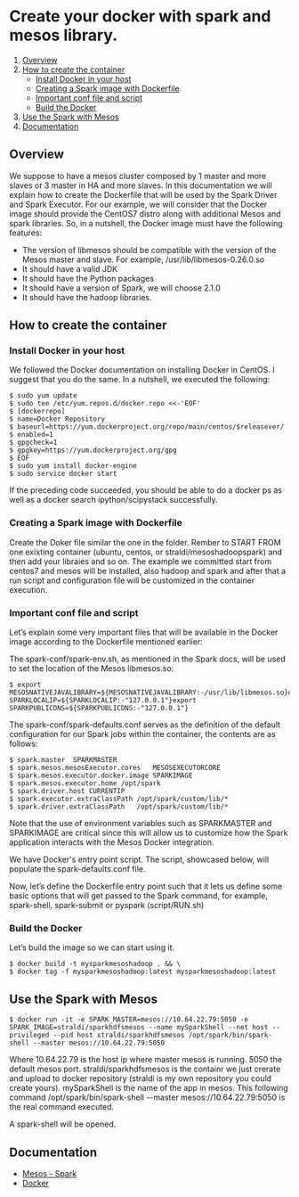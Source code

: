 # Create your docker with spark and mesos library. 


1. [Overview](#overview)
2. [How to create the container](#How-to-create-the-container)
   * [Install Docker in your host](#install-docker-in-your-host)
   * [Creating a Spark image with Dockerfile](#Creating-a-Spark-image-with-Dockerfile)
   * [Important conf file and script](#Important-conf-file-and-script)
   * [Build the Docker](#Build-the-Docker)
3. [Use the Spark with Mesos](#Use-the-Spark-with-Mesos)
4. [Documentation](#documentation)

## Overview

We suppose to have a mesos cluster composed by 1 master and more slaves or 3 master in HA and more slaves. In this documentation we will explain how to create the Dockerfile that will be used by the Spark Driver and Spark Executor. For our example, we will consider that the Docker image should provide the CentOS7 distro along with additional Mesos and spark libraries. So, in a nutshell, the Docker image must have the following features:
 * The version of libmesos should be compatible with the version of the Mesos master and slave. For example, /usr/lib/libmesos-0.26.0.so
 * It should have a valid JDK
 * It should have the Python packages 
 * It should have a version of Spark, we will choose 2.1.0
 * It should have the hadoop libraries.

## How to create the container

###  Install Docker in your host

We followed the Docker documentation on installing Docker in CentOS. I suggest that you do the same. In a nutshell, we executed the following:

    $ sudo yum update
    $ sudo tee /etc/yum.repos.d/docker.repo <<-'EOF'
    $ [dockerrepo]
    $ name=Docker Repository
    $ baseurl=https://yum.dockerproject.org/repo/main/centos/$releasever/
    $ enabled=1
    $ gpgcheck=1
    $ gpgkey=https://yum.dockerproject.org/gpg
    $ EOF
    $ sudo yum install docker-engine
    $ sudo service docker start

If the preceding code succeeded, you should be able to do a docker ps as well as a docker search ipython/scipystack successfully.

### Creating a Spark image with Dockerfile

Create the Doker file similar the one in the folder. Rember to START FROM one exixting container (ubuntu, centos, or straldi/mesoshadoopspark) and then add your libraies and so on. The example we committed start from centos7 and mesos will be installed, also hadoop and spark and after that a run script and configuration file will be customized in the container execution.

### Important conf file and script 
Let’s explain some very important files that will be available in the Docker image according to the Dockerfile mentioned earlier:

The spark-conf/spark-env.sh, as mentioned in the Spark docs, will be used to set the location of the Mesos libmesos.so:

    $ export MESOSNATIVEJAVALIBRARY=${MESOSNATIVEJAVALIBRARY:-/usr/lib/libmesos.so}export SPARKLOCALIP=${SPARKLOCALIP:-"127.0.0.1"}export SPARKPUBLICDNS=${SPARKPUBLICDNS:-"127.0.0.1"}

The spark-conf/spark-defaults.conf serves as the definition of the default configuration for our Spark jobs within the container, the contents are as follows:

    $ spark.master  SPARKMASTER
    $ spark.mesos.mesosExecutor.cores   MESOSEXECUTORCORE
    $ spark.mesos.executor.docker.image SPARKIMAGE
    $ spark.mesos.executor.home /opt/spark
    $ spark.driver.host CURRENTIP
    $ spark.executor.extraClassPath /opt/spark/custom/lib/*
    $ spark.driver.extraClassPath   /opt/spark/custom/lib/*

Note that the use of environment variables such as SPARKMASTER and SPARKIMAGE are critical since this will allow us to customize how the Spark application interacts with the Mesos Docker integration.

We have Docker's entry point script. The script, showcased below, will populate the spark-defaults.conf file.

Now, let’s define the Dockerfile entry point such that it lets us define some basic options that will get passed to the Spark command, for example, spark-shell, spark-submit or pyspark (script/RUN.sh)

### Build the Docker

Let’s build the image so we can start using it.

    $ docker build -t mysparkmesoshadoop . && \
    $ docker tag -f mysparkmesoshadoop:latest mysparkmesoshadoop:latest

## Use the Spark with Mesos

    $ docker run -it -e SPARK_MASTER=mesos://10.64.22.79:5050 -e SPARK_IMAGE=straldi/sparkhdfsmesos --name mySparkShell --net host --privileged --pid host straldi/sparkhdfsmesos /opt/spark/bin/spark-shell --master mesos://10.64.22.79:5050

Where 10.64.22.79 is the host ip where master mesos is running. 5050 the default mesos port. straldi/sparkhdfsmesos is the containr we just crerate and upload to docker repository (straldi is my own repository you could create yours). mySparkShell is the name of the app in mesos. This following command /opt/spark/bin/spark-shell --master mesos://10.64.22.79:5050 is the real command executed.

A spark-shell will be opened.

## Documentation

* [Mesos - Spark](https://spark.apache.org/docs/latest/running-on-mesos.html)
* [Docker](https://www.docker.com/)
